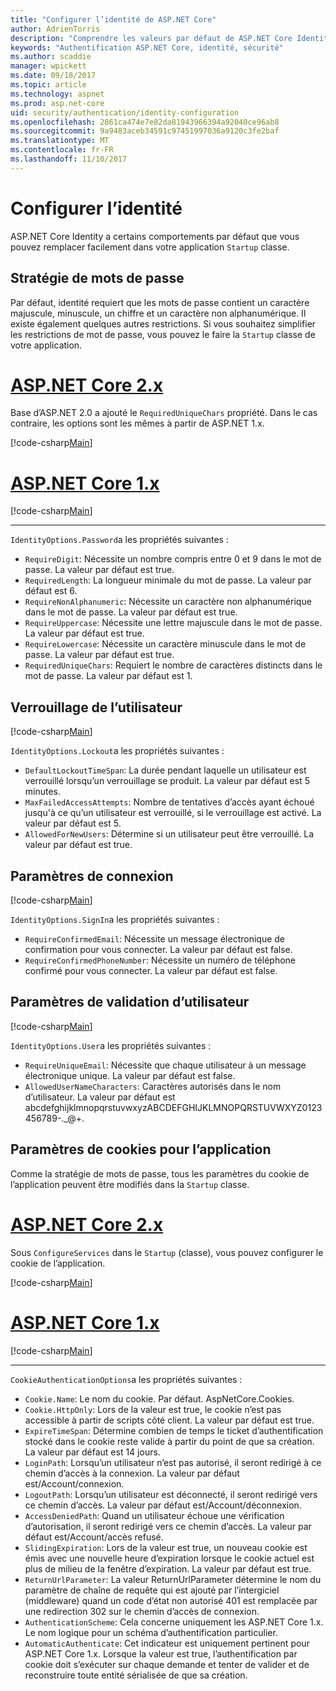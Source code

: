 ```yaml
---
title: "Configurer l’identité de ASP.NET Core"
author: AdrienTorris
description: "Comprendre les valeurs par défaut de ASP.NET Core Identity et configurer les propriétés d’identité différents pour utiliser des valeurs personnalisées."
keywords: "Authentification ASP.NET Core, identité, sécurité"
ms.author: scaddie
manager: wpickett
ms.date: 09/18/2017
ms.topic: article
ms.technology: aspnet
ms.prod: asp.net-core
uid: security/authentication/identity-configuration
ms.openlocfilehash: 2861ca474e7e82da81943966394a92040ce96ab8
ms.sourcegitcommit: 9a9483aceb34591c97451997036a9120c3fe2baf
ms.translationtype: MT
ms.contentlocale: fr-FR
ms.lasthandoff: 11/10/2017
---
```

# <a name="configure-identity"></a>Configurer l’identité

ASP.NET Core Identity a certains comportements par défaut que vous pouvez remplacer facilement dans votre application `Startup` classe.

## <a name="passwords-policy"></a>Stratégie de mots de passe

Par défaut, identité requiert que les mots de passe contient un caractère majuscule, minuscule, un chiffre et un caractère non alphanumérique. Il existe également quelques autres restrictions. Si vous souhaitez simplifier les restrictions de mot de passe, vous pouvez le faire la `Startup` classe de votre application.

# <a name="aspnet-core-2xtabaspnetcore2x"></a>[ASP.NET Core 2.x](#tab/aspnetcore2x)

Base d’ASP.NET 2.0 a ajouté le `RequiredUniqueChars` propriété. Dans le cas contraire, les options sont les mêmes à partir de ASP.NET 1.x.

[!code-csharp[Main](identity/sample/src/ASPNETv2-IdentityDemo-Configuration/Startup.cs?range=29-37,50-52)]

# <a name="aspnet-core-1xtabaspnetcore1x"></a>[ASP.NET Core 1.x](#tab/aspnetcore1x)

[!code-csharp[Main](identity/sample/src/ASPNET-IdentityDemo-PrimaryKeysConfig/Startup.cs?range=58-65,84)]

---

`IdentityOptions.Password`a les propriétés suivantes :
* `RequireDigit`: Nécessite un nombre compris entre 0 et 9 dans le mot de passe. La valeur par défaut est true.
* `RequiredLength`: La longueur minimale du mot de passe. La valeur par défaut est 6.
* `RequireNonAlphanumeric`: Nécessite un caractère non alphanumérique dans le mot de passe. La valeur par défaut est true.
* `RequireUppercase`: Nécessite une lettre majuscule dans le mot de passe. La valeur par défaut est true.
* `RequireLowercase`: Nécessite un caractère minuscule dans le mot de passe. La valeur par défaut est true.
* `RequiredUniqueChars`: Requiert le nombre de caractères distincts dans le mot de passe. La valeur par défaut est 1.


## <a name="users-lockout"></a>Verrouillage de l’utilisateur

[!code-csharp[Main](identity/sample/src/ASPNETv2-IdentityDemo-Configuration/Startup.cs?range=29-30,39-42,50-52)]

`IdentityOptions.Lockout`a les propriétés suivantes :
* `DefaultLockoutTimeSpan`: La durée pendant laquelle un utilisateur est verrouillé lorsqu’un verrouillage se produit. La valeur par défaut est 5 minutes.
* `MaxFailedAccessAttempts`: Nombre de tentatives d’accès ayant échoué jusqu'à ce qu’un utilisateur est verrouillé, si le verrouillage est activé. La valeur par défaut est 5.
* `AllowedForNewUsers`: Détermine si un utilisateur peut être verrouillé. La valeur par défaut est true.


## <a name="sign-in-settings"></a>Paramètres de connexion

[!code-csharp[Main](identity/sample/src/ASPNETv2-IdentityDemo-Configuration/Startup.cs?range=29-30,44-46,50-52)]

`IdentityOptions.SignIn`a les propriétés suivantes :
* `RequireConfirmedEmail`: Nécessite un message électronique de confirmation pour vous connecter. La valeur par défaut est false.
* `RequireConfirmedPhoneNumber`: Nécessite un numéro de téléphone confirmé pour vous connecter. La valeur par défaut est false.


## <a name="user-validation-settings"></a>Paramètres de validation d’utilisateur

[!code-csharp[Main](identity/sample/src/ASPNETv2-IdentityDemo-Configuration/Startup.cs?range=29-30,48-52)]

`IdentityOptions.User`a les propriétés suivantes :
* `RequireUniqueEmail`: Nécessite que chaque utilisateur à un message électronique unique. La valeur par défaut est false.
* `AllowedUserNameCharacters`: Caractères autorisés dans le nom d’utilisateur. La valeur par défaut est abcdefghijklmnopqrstuvwxyzABCDEFGHIJKLMNOPQRSTUVWXYZ0123456789-._@+.

## <a name="applications-cookie-settings"></a>Paramètres de cookies pour l’application

Comme la stratégie de mots de passe, tous les paramètres du cookie de l’application peuvent être modifiés dans la `Startup` classe.

# <a name="aspnet-core-2xtabaspnetcore2x"></a>[ASP.NET Core 2.x](#tab/aspnetcore2x)

Sous `ConfigureServices` dans le `Startup` (classe), vous pouvez configurer le cookie de l’application.

[!code-csharp[Main](identity/sample/src/ASPNETv2-IdentityDemo-Configuration/Startup.cs?name=snippet_configurecookie)]

# <a name="aspnet-core-1xtabaspnetcore1x"></a>[ASP.NET Core 1.x](#tab/aspnetcore1x)

[!code-csharp[Main](identity/sample/src/ASPNET-IdentityDemo-PrimaryKeysConfig/Startup.cs?range=58-59,72-80,84)]

--- 

`CookieAuthenticationOptions`a les propriétés suivantes :
* `Cookie.Name`: Le nom du cookie. Par défaut. AspNetCore.Cookies.
* `Cookie.HttpOnly`: Lors de la valeur est true, le cookie n’est pas accessible à partir de scripts côté client. La valeur par défaut est true.
* `ExpireTimeSpan`: Détermine combien de temps le ticket d’authentification stocké dans le cookie reste valide à partir du point de que sa création. La valeur par défaut est 14 jours.
* `LoginPath`: Lorsqu’un utilisateur n’est pas autorisé, il seront redirigé à ce chemin d’accès à la connexion. La valeur par défaut est/Account/connexion.
* `LogoutPath`: Lorsqu’un utilisateur est déconnecté, il seront redirigé vers ce chemin d’accès. La valeur par défaut est/Account/déconnexion.
* `AccessDeniedPath`: Quand un utilisateur échoue une vérification d’autorisation, il seront redirigé vers ce chemin d’accès. La valeur par défaut est/Account/accès refusé.
* `SlidingExpiration`: Lors de la valeur est true, un nouveau cookie est émis avec une nouvelle heure d’expiration lorsque le cookie actuel est plus de milieu de la fenêtre d’expiration. La valeur par défaut est true.
* `ReturnUrlParameter`: La valeur ReturnUrlParameter détermine le nom du paramètre de chaîne de requête qui est ajouté par l’intergiciel (middleware) quand un code d’état non autorisé 401 est remplacée par une redirection 302 sur le chemin d’accès de connexion.
* `AuthenticationScheme`: Cela concerne uniquement les ASP.NET Core 1.x. Le nom logique pour un schéma d’authentification particulier.
* `AutomaticAuthenticate`: Cet indicateur est uniquement pertinent pour ASP.NET Core 1.x. Lorsque la valeur est true, l’authentification par cookie doit s’exécuter sur chaque demande et tenter de valider et de reconstruire toute entité sérialisée de que sa création.

